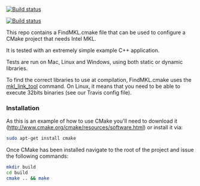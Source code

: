 [![Build status](https://ci.appveyor.com/api/projects/status/h72xi6ffbd7p22j5?svg=true)](https://ci.appveyor.com/project/massich/findmkl-cmake-test)

[![Build status](https://travis-ci.org/massich/findmkl_cmake_test.svg?branch=master)](https://travis-ci.org/massich/findmkl_cmake_test/branches)

This repo contains a FindMKL.cmake file that can be used to configure a CMake project that needs Intel MKL.

It is tested with an extremely simple example C++ application.

Tests are run on Mac, Linux and Windows, using both static or dynamic libraries.

To find the correct libraries to use at compilation, FindMKL.cmake uses the [mkl_link_tool](https://software.intel.com/en-us/articles/intel-mkl-command-line-link-tool) command. On Linux, it means that you need to be able to execute 32bits binaries (see our Travis config file).

### Installation ###
As this is an example of how to use CMake you'll need to download it (http://www.cmake.org/cmake/resources/software.html) or install it via:
```bash
sudo apt-get install cmake
```
Once CMake has been installed navigate to the root of the project and issue the following commands:
```bash
mkdir build
cd build
cmake .. && make
```


